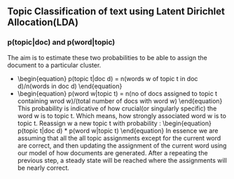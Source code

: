 ## Topic Classification of text using Latent Dirichlet Allocation(LDA)

### p(topic|doc) and p(word|topic)
The aim is to estimate these two probabilities to be able to assign the document to a particular cluster. 
* \begin{equation} p(topic t|doc d) = n(words w of topic t in doc d)/n(words in doc d) \end{equation}
* \begin{equation} p(word w|topic t) = n(no of docs assigned to topic t containing wrod w)/(total number of docs with word w) \end{equation}
This probability is indicative of how crucial(or singularly specific) the word w is to topic t. Which means, how strongly associated word w is to topic t.
Reassign w a new topic t with probability : 
\begin{equation} p(topic t|doc d) * p(word w|topic t) \end{equation}
In essence we are assuming that all the all topic assignments except for the current word are correct, and then updating the assignment of the current word using our model of how documents are generated.
After a repeating the previous step, a steady state will be reached where the assignments will be nearly correct.
